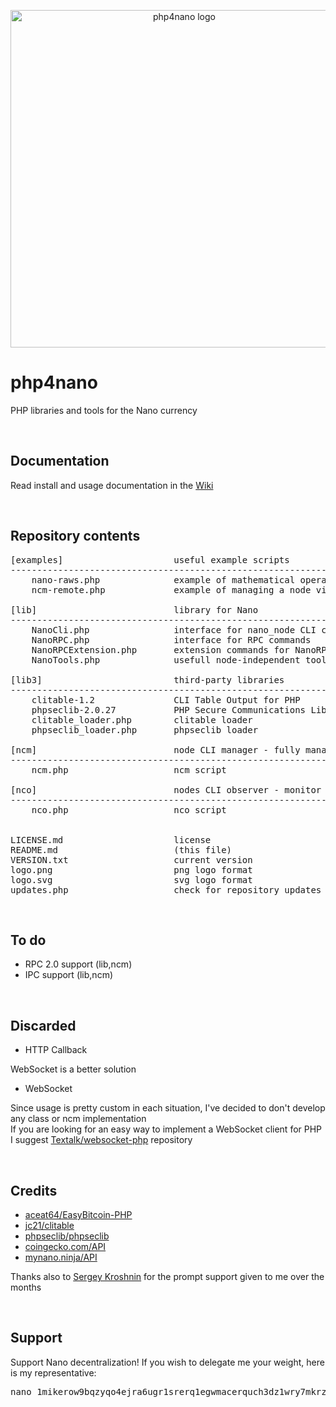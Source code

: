 <p align="center">
	<img width="540" alt="php4nano logo" src="https://raw.githubusercontent.com/mikerow/php4nano/master/logo.png">
</p>

# php4nano
PHP libraries and tools for the Nano currency

<br/>

## Documentation

Read install and usage documentation in the [Wiki](https://github.com/mikerow/php4nano/wiki)

<br/>

## Repository contents

<pre>
[examples]                     useful example scripts
--------------------------------------------------------------------------------------------
    nano-raws.php              example of mathematical operations with raw amounts
    ncm-remote.php             example of managing a node via SSH using a script and ncm

[lib]                          library for Nano
--------------------------------------------------------------------------------------------
    NanoCli.php                interface for nano_node CLI commands
    NanoRPC.php                interface for RPC commands
    NanoRPCExtension.php       extension commands for NanoRPC.php
    NanoTools.php              usefull node-independent tools for Nano
	
[lib3]                         third-party libraries
--------------------------------------------------------------------------------------------
    clitable-1.2               CLI Table Output for PHP
    phpseclib-2.0.27           PHP Secure Communications Library
    clitable_loader.php        clitable loader
    phpseclib_loader.php       phpseclib loader

[ncm]                          node CLI manager - fully manage a node via CLI
--------------------------------------------------------------------------------------------
    ncm.php                    ncm script

[nco]                          nodes CLI observer - monitor multiple nodes via CLI
--------------------------------------------------------------------------------------------
    nco.php                    nco script


LICENSE.md                     license
README.md                      (this file)
VERSION.txt                    current version
logo.png                       png logo format
logo.svg                       svg logo format
updates.php                    check for repository updates
</pre>

<br/>

## To do

- RPC 2.0 support (lib,ncm)
- IPC support (lib,ncm)

<br/>

## Discarded

- HTTP Callback

WebSocket is a better solution

- WebSocket

Since usage is pretty custom in each situation, I've decided to don't develop any class or ncm implementation<br/>
If you are looking for an easy way to implement a WebSocket client for PHP I suggest [Textalk/websocket-php](https://github.com/Textalk/websocket-php) repository

<br/>

## Credits

- [aceat64/EasyBitcoin-PHP](https://github.com/aceat64/EasyBitcoin-PHP) <br/>
- [jc21/clitable](https://github.com/jc21/clitable) <br/>
- [phpseclib/phpseclib](https://github.com/phpseclib/phpseclib) <br/>
- [coingecko.com/API](https://www.coingecko.com/en/api) <br/>
- [mynano.ninja/API](https://mynano.ninja/api)

Thanks also to [Sergey Kroshnin](https://github.com/SergiySW) for the prompt support given to me over the months

<br/>

## Support

Support Nano decentralization! If you wish to delegate me your weight, here is my representative:
<pre>
nano_1mikerow9bqzyqo4ejra6ugr1srerq1egwmacerquch3dz1wry7mkrz4768m
</pre>